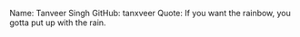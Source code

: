 Name: Tanveer Singh
GitHub: tanxveer
Quote: If you want the rainbow, you gotta put up with the rain.